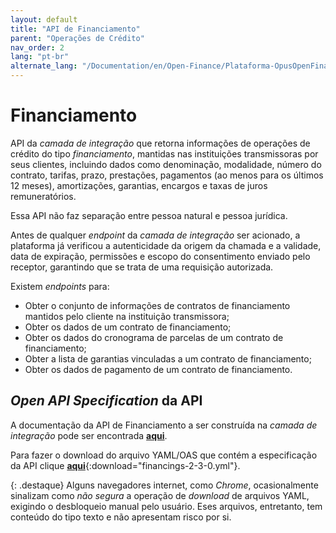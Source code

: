 ```yaml
---
layout: default
title: "API de Financiamento"
parent: "Operações de Crédito"
nav_order: 2
lang: "pt-br"
alternate_lang: "/Documentation/en/Open-Finance/Plataforma-OpusOpenFinance/apis/Financiamento/"
---
```


# Financiamento

API da *camada de integração* que retorna informações de operações de crédito do tipo *financiamento*, mantidas nas instituições transmissoras por seus clientes, incluindo dados como denominação, modalidade, número do contrato, tarifas, prazo, prestações, pagamentos (ao menos para os últimos 12 meses), amortizações, garantias, encargos e taxas de juros remuneratórios.

Essa API não faz separação entre pessoa natural e pessoa jurídica.

Antes de qualquer *endpoint* da *camada de integração* ser acionado, a plataforma já verificou a autenticidade da origem da chamada e a validade, data de expiração, permissões e escopo do consentimento enviado pelo receptor, garantindo que se trata de uma requisição autorizada.

Existem *endpoints* para:

- Obter o conjunto de informações de contratos de financiamento mantidos pelo cliente na instituição transmissora;
- Obter os dados de um contrato de financiamento;
- Obter os dados do cronograma de parcelas de um contrato de financiamento;
- Obter a lista de garantias vinculadas a um contrato de financiamento;
- Obter os dados de pagamento de um contrato de financiamento.

## *Open API Specification* da API

A documentação da API de Financiamento a ser construída na *camada de integração* pode ser encontrada [**aqui**][API-Financiamento].

Para fazer o download do arquivo YAML/OAS que contém a especificação da API clique [**aqui**](financings-2-3-0.yml){:download="financings-2-3-0.yml"}.

{: .destaque}
Alguns navegadores internet, como *Chrome*, ocasionalmente sinalizam como *não segura* a operação de *download* de arquivos YAML, exigindo o desbloqueio manual pelo usuário. Eses arquivos, entretanto, tem conteúdo do tipo texto e não apresentam risco por si.

[API-Financiamento]: ../../../../swagger-ui/index.html?api=Financiamento
